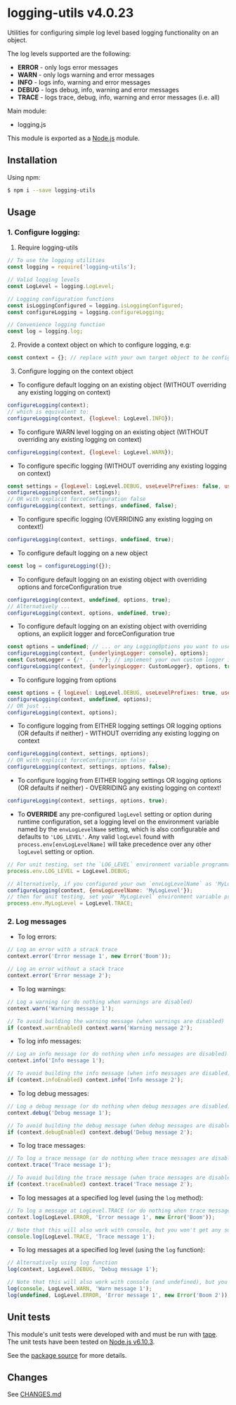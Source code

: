 # logging-utils v4.0.23
Utilities for configuring simple log level based logging functionality on an object.

The log levels supported are the following:
- **ERROR** - only logs error messages
- **WARN** - only logs warning and error messages
- **INFO** - logs info, warning and error messages
- **DEBUG** - logs debug, info, warning and error messages
- **TRACE** - logs trace, debug, info, warning and error messages (i.e. all)

Main module:
- logging.js

This module is exported as a [Node.js](https://nodejs.org) module.

## Installation

Using npm:
```bash
$ npm i --save logging-utils
```

## Usage

### 1. Configure logging:

1. Require logging-utils
```js
// To use the logging utilities
const logging = require('logging-utils');

// Valid logging levels
const LogLevel = logging.LogLevel; 

// Logging configuration functions
const isLoggingConfigured = logging.isLoggingConfigured;
const configureLogging = logging.configureLogging;

// Convenience logging function
const log = logging.log;
```
2. Provide a context object on which to configure logging, e.g:
```js
const context = {}; // replace with your own target object to be configured
```
3. Configure logging on the context object

* To configure default logging on an existing object (WITHOUT overriding any existing logging on context)
```js
configureLogging(context);
// which is equivalent to:
configureLogging(context, {logLevel: LogLevel.INFO});
```
* To configure WARN level logging on an existing object (WITHOUT overriding any existing logging on context)
```js
configureLogging(context, {logLevel: LogLevel.WARN});
```
* To configure specific logging (WITHOUT overriding any existing logging on context)
```js
const settings = {logLevel: LogLevel.DEBUG, useLevelPrefixes: false, useConsoleTrace: false, underlyingLogger: console}; // or your own settings
configureLogging(context, settings);
// OR with explicit forceConfiguration false
configureLogging(context, settings, undefined, false);
```
* To configure specific logging (OVERRIDING any existing logging on context!)
```js
configureLogging(context, settings, undefined, true);
```

* To configure default logging on a new object
```js
const log = configureLogging({});
```
* To configure default logging on an existing object with overriding options and forceConfiguration true
```js
configureLogging(context, undefined, options, true);
// Alternatively ...
configureLogging(context, options, undefined, true);
```
* To configure default logging on an existing object with overriding options, an explicit logger and forceConfiguration true
```js
const options = undefined; // ... or any LoggingOptions you want to use to partially or fully override the default logging settings
configureLogging(context, {underlyingLogger: console}, options);
const CustomLogger = {/* ... */}; // implement your own custom logger if required
configureLogging(context, {underlyingLogger: CustomLogger}, options, true);
```

* To configure logging from options
```js
const options = { logLevel: LogLevel.DEBUG, useLevelPrefixes: true, useConsoleTrace: false }; // replace with your own options
configureLogging(context, undefined, options);
// OR just ...
configureLogging(context, options);
```

* To configure logging from EITHER logging settings OR logging options (OR defaults if neither) - WITHOUT overriding any existing logging on context
```js
configureLogging(context, settings, options);
// OR with explicit forceConfiguration false ...
configureLogging(context, settings, options, false);
```

* To configure logging from EITHER logging settings OR logging options (OR defaults if neither) - OVERRIDING any existing logging on context!
```js
configureLogging(context, settings, options, true);
```

* To **OVERRIDE** any pre-configured `logLevel` setting or option during runtime configuration, set a logging level on 
 the environment variable named by the `envLogLevelName` setting, which is also configurable and defaults to `'LOG_LEVEL'`. 
 Any valid `logLevel` found with `process.env[envLogLevelName]` will take precedence over any other `logLevel` setting or option.
```js
// For unit testing, set the `LOG_LEVEL` environment variable programmatically
process.env.LOG_LEVEL = LogLevel.DEBUG;

// Alternatively, if you configured your own `envLogLevelName` as 'MyLogLevel', e.g.
configureLogging(context, {envLogLevelName: 'MyLogLevel'});
// then for unit testing, set your `MyLogLevel` environment variable programmatically
process.env.MyLogLevel = LogLevel.TRACE;
```  
  
### 2. Log messages

* To log errors:
```js
// Log an error with a strack trace
context.error('Error message 1', new Error('Boom'));

// Log an error without a stack trace
context.error('Error message 2');
```
* To log warnings:
```js
// Log a warning (or do nothing when warnings are disabled)
context.warn('Warning message 1');

// To avoid building the warning message (when warnings are disabled)
if (context.warnEnabled) context.warn('Warning message 2');
```
* To log info messages:
```js
// Log an info message (or do nothing when info messages are disabled)
context.info('Info message 1');

// To avoid building the info message (when info messages are disabled)
if (context.infoEnabled) context.info('Info message 2');
```
* To log debug messages:
```js
// Log a debug message (or do nothing when debug messages are disabled)
context.debug('Debug message 1');

// To avoid building the debug message (when debug messages are disabled)
if (context.debugEnabled) context.debug('Debug message 2');
```
* To log trace messages:
```js
// To log a trace message (or do nothing when trace messages are disabled)
context.trace('Trace message 1');

// To avoid building the trace message (when trace messages are disabled)
if (context.traceEnabled) context.trace('Trace message 2');
```

* To log messages at a specified log level (using the `log` method):
```js
// To log a message at LogLevel.TRACE (or do nothing when trace messages are disabled)
context.log(LogLevel.ERROR, 'Error message 1', new Error('Boom'));

// Note that this will also work with console, but you won't get any suppression according to log level
console.log(LogLevel.TRACE, 'Trace message 1');
```

* To log messages at a specified log level (using the `log` function):
```js
// Alternatively using log function
log(context, LogLevel.DEBUG, 'Debug message 1');

// Note that this will also work with console (and undefined), but you won't get any suppression according to log level
log(console, LogLevel.WARN, 'Warn message 1');
log(undefined, LogLevel.ERROR, 'Error message 1', new Error('Boom 2'));
```

## Unit tests
This module's unit tests were developed with and must be run with [tape](https://www.npmjs.com/package/tape). The unit tests have been tested on [Node.js v6.10.3](https://nodejs.org/en/blog/release/v6.10.3).  

See the [package source](https://github.com/byron-dupreez/logging-utils) for more details.

## Changes
See [CHANGES.md](./CHANGES.md)